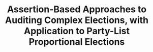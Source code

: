 ---
title: "Assertion-Based Approaches to Auditing Complex Elections, with Application to Party-List Proportional Elections"
collection: publications
permalink: /publications/2021-10-Assertion-Based-Approaches-to-Auditing-Complex-Elections-with-Application-to-Party-List-Proportional-Elections
venue: 'In the proceedings of Electronic Voting - 6th International Joint Conference on Electronic Voting (E-Vote-ID 2021)'
paperurl: 'https://doi.org/10.1007/978-3-030-86942-7_4'
citation: ' Michelle Blom,  <b>Jurlind Budurushi</b>,  Ronald Rivest,  Philip Stark,  Peter Stuckey,  Vanessa Teague,  Damjan Vukcevic, </br> In the proceedings of Electronic Voting - 6th International Joint Conference on Electronic Voting (E-Vote-ID 2021)</br>'
---